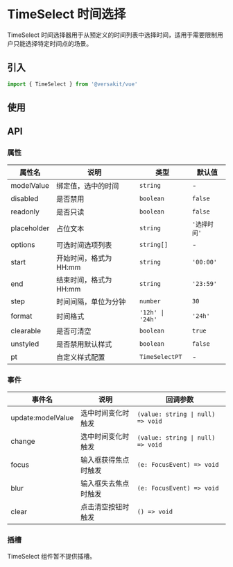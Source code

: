 # TimeSelect 时间选择

TimeSelect 时间选择器用于从预定义的时间列表中选择时间，适用于需要限制用户只能选择特定时间点的场景。

<Link link="https://versakit.github.io/Versakit-Vue/storybook/?path=/story/%E7%BB%84%E4%BB%B6-timeselect-%E6%97%B6%E9%97%B4%E9%80%89%E6%8B%A9--basic"/>

## 引入

```typescript
import { TimeSelect } from '@versakit/vue'
```

## 使用

<demo vue="./example/index.vue" />

## API

### 属性

| 属性名      | 说明                   | 类型             | 默认值       |
| ----------- | ---------------------- | ---------------- | ------------ |
| modelValue  | 绑定值，选中的时间     | `string`         | -            |
| disabled    | 是否禁用               | `boolean`        | `false`      |
| readonly    | 是否只读               | `boolean`        | `false`      |
| placeholder | 占位文本               | `string`         | `'选择时间'` |
| options     | 可选时间选项列表       | `string[]`       | -            |
| start       | 开始时间，格式为 HH:mm | `string`         | `'00:00'`    |
| end         | 结束时间，格式为 HH:mm | `string`         | `'23:59'`    |
| step        | 时间间隔，单位为分钟   | `number`         | `30`         |
| format      | 时间格式               | `'12h' \| '24h'` | `'24h'`      |
| clearable   | 是否可清空             | `boolean`        | `true`       |
| unstyled    | 是否禁用默认样式       | `boolean`        | `false`      |
| pt          | 自定义样式配置         | `TimeSelectPT`   | -            |

### 事件

| 事件名            | 说明                 | 回调参数                          |
| ----------------- | -------------------- | --------------------------------- |
| update:modelValue | 选中时间变化时触发   | `(value: string \| null) => void` |
| change            | 选中时间变化时触发   | `(value: string \| null) => void` |
| focus             | 输入框获得焦点时触发 | `(e: FocusEvent) => void`         |
| blur              | 输入框失去焦点时触发 | `(e: FocusEvent) => void`         |
| clear             | 点击清空按钮时触发   | `() => void`                      |

### 插槽

TimeSelect 组件暂不提供插槽。
